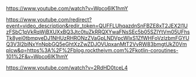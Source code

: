 https://www.youtube.com/watch?v=Wpco6IK1hmY

https://www.youtube.com/redirect?event=video_description&redir_token=QUFFLUhqazdnSnFBZE8xT2JEX2l1UzFSbC1pVkRqWjBXUXxBQ3Jtc0tuZkRRQXYwaFNsSEc5b05SZlYtVm05UFhsTk8yei0tbmpyeDJ1NHUzRHRONzZVaGpLNDVpcWlxS1ZfWHFoVzlzbmFGYUQ3V3l2blNxYnNpbGQ5eGhtXzZwZDJOVUpxanMtT2VvRW83bmgtUkZ0Vmplcw&q=https%3A%2F%2Fblog.rockthejvm.com%2Fkotlin-coroutines-101%2F&v=Wpco6IK1hmY

https://www.youtube.com/watch?v=2RdHD0tceL4
